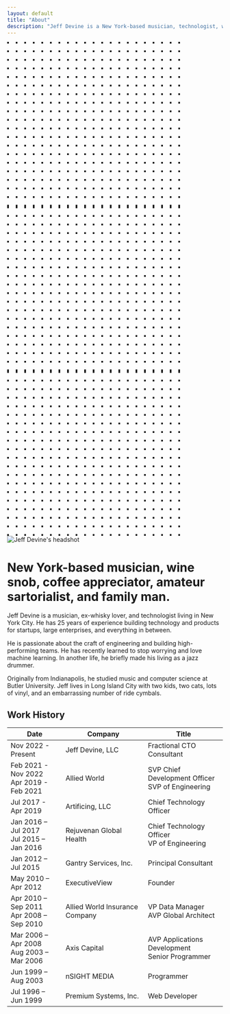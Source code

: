 ```yaml
---
layout: default
title: "About"
description: "Jeff Devine is a New York-based musician, technologist, wine snob, coffee appreciator, amateur sartorialist, and family man."
---
```


<div class="relative overflow-hidden bg-white dark:bg-zinc-800 pt-5">
  <div class="hidden lg:absolute lg:inset-y-0 lg:block lg:h-full lg:w-full lg:[overflow-anchor:none]">
    <div class="relative mx-auto h-full max-w-prose text-lg" aria-hidden="true">
      <svg class="absolute top-12 left-full translate-x-32 transform" width="404" height="384" fill="none" viewBox="0 0 404 384">
        <defs>
          <pattern id="74b3fd99-0a6f-4271-bef2-e80eeafdf357" x="0" y="0" width="20" height="20" patternUnits="userSpaceOnUse">
            <rect x="0" y="0" width="4" height="4" class="text-gray-200" fill="currentColor" />
          </pattern>
        </defs>
        <rect width="404" height="384" fill="url(#74b3fd99-0a6f-4271-bef2-e80eeafdf357)" />
      </svg>
      <svg class="absolute top-1/2 right-full -translate-y-1/2 -translate-x-32 transform" width="404" height="384" fill="none" viewBox="0 0 404 384">
        <defs>
          <pattern id="f210dbf6-a58d-4871-961e-36d5016a0f49" x="0" y="0" width="20" height="20" patternUnits="userSpaceOnUse">
            <rect x="0" y="0" width="4" height="4" class="text-gray-200" fill="currentColor" />
          </pattern>
        </defs>
        <rect width="404" height="384" fill="url(#f210dbf6-a58d-4871-961e-36d5016a0f49)" />
      </svg>
      <svg class="absolute bottom-12 left-full translate-x-32 transform" width="404" height="384" fill="none" viewBox="0 0 404 384">
        <defs>
          <pattern id="d3eb07ae-5182-43e6-857d-35c643af9034" x="0" y="0" width="20" height="20" patternUnits="userSpaceOnUse">
            <rect x="0" y="0" width="4" height="4" class="text-gray-200" fill="currentColor" />
          </pattern>
        </defs>
        <rect width="404" height="384" fill="url(#d3eb07ae-5182-43e6-857d-35c643af9034)" />
      </svg>
    </div>
  </div>
  <div class="relative px-8 lg:px-10">
    <div class="flex justify-center">
      <img class="h-40 w-auto drop-shadow-lg" src="{{ '/assets/images/jeff_devine_head_shot.png' | relative_url }}" alt="Jeff Devine's headshot">
    </div>
    <div class="mx-auto max-w-prose text-lg mt-5">
      <h1>
        <span class="mt-2 block text-center text-2xl font-bold leading-8 tracking-tight text-sky-600 dark:text-gray-200 sm:text-3xl">New York-based musician, wine snob, coffee appreciator, amateur sartorialist, and family man.</span>
      </h1>
    </div>
    <div class="prose prose-lg prose-sky mx-auto mt-6 text-gray-500 dark:text-gray-100">
      <p>Jeff Devine is a musician, ex-whisky lover, and technologist living in New York City. He has 25 years of experience building technology and products for startups, large enterprises, and everything in between.</p>
      <p>He is passionate about the craft of engineering and building high-performing teams. He has recently learned to stop worrying and love machine learning. In another life, he briefly made his living as a jazz drummer.</p>
      <p>Originally from Indianapolis, he studied music and computer science at Butler University. Jeff lives in Long Island City with two kids, two cats, lots of vinyl, and an embarrassing number of ride cymbals.</p>
    </div>
    <div class="mx-auto max-w-prose text-lg mt-5">
      <h2>
        <span class="mt-5 block text-center text-xl font-bold leading-8 tracking-tight text-sky-600 dark:text-gray-100 sm:text-xl">Work History</span>
      </h2>
    </div>
    <div class="relative overflow-x-auto shadow-md prose prose-lg mx-auto mt-5 mb-10 text-gray-500 dark:text-gray-400 sm:rounded-lg">
      <table class="w-full text-sm text-left text-gray-500 dark:text-gray-400">
          <thead class="text-xs text-gray-700 bg-gray-50 dark:bg-zinc-900 dark:border-gray-600">
            <tr>
              <th scope="col" class="py-3.5 pl-4 pr-3 text-left text-sm font-semibold text-gray-900 dark:text-gray-300 sm:pl-3">Date</th>
              <th scope="col" class="px-3 py-3.5 text-left text-sm font-semibold text-gray-900 dark:text-gray-300">Company</th>
              <th scope="col" class="px-3 py-3.5 text-left text-sm font-semibold text-gray-900 dark:text-gray-300">Title</th>
            </tr>
          </thead>
          <tbody>
            <tr class="bg-white dark:bg-zinc-800 dark:border-gray-600">
              <td class="whitespace-nowrap py-4 pl-4 pr-3 text-sm text-gray-500 dark:text-gray-200 sm:pl-3">Nov 2022 - Present</td>
              <td class="whitespace-nowrap px-3 py-4 text-sm font-medium text-gray-900 dark:text-gray-200">Jeff Devine, LLC</td>
              <td class="whitespace-nowrap px-3 py-4 text-sm text-gray-500 dark:text-gray-200">Fractional CTO Consultant</td>
            </tr>
            <tr class="bg-gray-50 dark:bg-zinc-900 dark:border-gray-600">
              <td class="whitespace-nowrap py-4 pl-4 pr-3 text-sm text-gray-500 dark:text-gray-200 sm:pl-3">Feb 2021 - Nov 2022<br>Apr 2019 - Feb 2021</td>
              <td class="whitespace-nowrap px-3 py-4 text-sm font-medium text-gray-900 dark:text-gray-200">Allied World</td>
              <td class="whitespace-nowrap px-3 py-4 text-sm text-gray-500 dark:text-gray-200">SVP Chief Development Officer<br>SVP of Engineering</td>
            </tr>
            <tr class="bg-white dark:bg-zinc-800 dark:border-gray-600">
              <td class="whitespace-nowrap py-4 pl-4 pr-3 text-sm text-gray-500 dark:text-gray-200 sm:pl-3">Jul 2017 - Apr 2019</td>
              <td class="whitespace-nowrap px-3 py-4 text-sm font-medium text-gray-900 dark:text-gray-200">Artificing, LLC</td>
              <td class="whitespace-nowrap px-3 py-4 text-sm text-gray-500 dark:text-gray-200">Chief Technology Officer</td>
            </tr>
            <tr class="bg-gray-50 dark:bg-zinc-900 dark:border-gray-600">
              <td class="whitespace-nowrap py-4 pl-4 pr-3 text-sm text-gray-500 dark:text-gray-200 sm:pl-3">Jan 2016 – Jul 2017<br>Jul 2015 – Jan 2016</td>
              <td class="whitespace-nowrap px-3 py-4 text-sm font-medium text-gray-900 dark:text-gray-200">Rejuvenan Global Health</td>
              <td class="whitespace-nowrap px-3 py-4 text-sm text-gray-500 dark:text-gray-200">Chief Technology Officer<br>VP of Engineering</td>
            </tr>
            <tr class="bg-white dark:bg-zinc-800 dark:border-gray-600">
              <td class="whitespace-nowrap py-4 pl-4 pr-3 text-sm text-gray-500 dark:text-gray-200 sm:pl-3">Jan 2012 – Jul 2015</td>
              <td class="whitespace-nowrap px-3 py-4 text-sm font-medium text-gray-900 dark:text-gray-200">Gantry Services, Inc.</td>
              <td class="whitespace-nowrap px-3 py-4 text-sm text-gray-500 dark:text-gray-200">Principal Consultant</td>
            </tr>
            <tr class="bg-gray-50 dark:bg-zinc-900 dark:border-gray-600">
              <td class="whitespace-nowrap py-4 pl-4 pr-3 text-sm text-gray-500 dark:text-gray-200 sm:pl-3">May 2010 – Apr 2012</td>
              <td class="whitespace-nowrap px-3 py-4 text-sm font-medium text-gray-900 dark:text-gray-200">ExecutiveView</td>
              <td class="whitespace-nowrap px-3 py-4 text-sm text-gray-500 dark:text-gray-200">Founder</td>
            </tr>
            <tr class="bg-white dark:bg-zinc-800 dark:border-gray-600">
              <td class="whitespace-nowrap py-4 pl-4 pr-3 text-sm text-gray-500 dark:text-gray-200 sm:pl-3">Apr 2010 – Sep 2011<br>Apr 2008 – Sep 2010</td>
              <td class="whitespace-nowrap px-3 py-4 text-sm font-medium text-gray-900 dark:text-gray-200">Allied World Insurance Company</td>
              <td class="whitespace-nowrap px-3 py-4 text-sm text-gray-500 dark:text-gray-200">VP Data Manager<br>AVP Global Architect</td>
            </tr>
            <tr class="bg-gray-50 dark:bg-zinc-900 dark:border-gray-600">
              <td class="whitespace-nowrap py-4 pl-4 pr-3 text-sm text-gray-500 dark:text-gray-200 sm:pl-3">Mar 2006 – Apr 2008<br>Aug 2003 – Mar 2006</td>
              <td class="whitespace-nowrap px-3 py-4 text-sm font-medium text-gray-900 dark:text-gray-200">Axis Capital</td>
              <td class="whitespace-nowrap px-3 py-4 text-sm text-gray-500 dark:text-gray-200">AVP Applications Development<br>Senior Programmer</td>
            </tr>
            <tr class="bg-white dark:bg-zinc-800 dark:border-gray-600">
              <td class="whitespace-nowrap py-4 pl-4 pr-3 text-sm text-gray-500 dark:text-gray-200 sm:pl-3">Jun 1999 – Aug 2003</td>
              <td class="whitespace-nowrap px-3 py-4 text-sm font-medium text-gray-900 dark:text-gray-200">nSIGHT MEDIA</td>
              <td class="whitespace-nowrap px-3 py-4 text-sm text-gray-500 dark:text-gray-200">Programmer</td>
            </tr>
            <tr class="bg-gray-50 dark:bg-zinc-900 dark:border-gray-600">
              <td class="whitespace-nowrap py-4 pl-4 pr-3 text-sm text-gray-500 dark:text-gray-200 sm:pl-3">Jul 1996 – Jun 1999</td>
              <td class="whitespace-nowrap px-3 py-4 text-sm font-medium text-gray-900 dark:text-gray-200">Premium Systems, Inc.</td>
              <td class="whitespace-nowrap px-3 py-4 text-sm text-gray-500 dark:text-gray-200">Web Developer</td>
            </tr>
          </tbody>
        </table>
    </div>
  </div>
</div>
